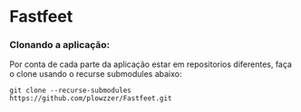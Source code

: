 # Fastfeet

### Clonando a aplicação:

Por conta de cada parte da aplicação estar em repositorios diferentes, faça o clone usando o recurse submodules abaixo:

`git clone --recurse-submodules https://github.com/plowzzer/Fastfeet.git`
